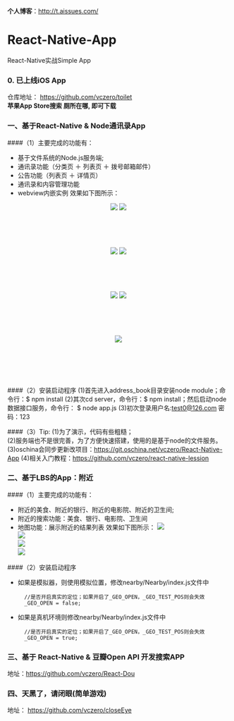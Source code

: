 **个人博客**：http://t.aissues.com/   

# React-Native-App

React-Native实战Simple App           

### 0. 已上线iOS App       
仓库地址： https://github.com/vczero/toilet          
**苹果App Store搜索 厕所在哪, 即可下载**          

### 一、基于React-Native & Node通讯录App
####（1）主要完成的功能有：

+ 基于文件系统的Node.js服务端;
+ 通讯录功能（分类页 ＋ 列表页 ＋ 拨号邮箱邮件）
+ 公告功能（列表页 ＋ 详情页）
+ 通讯录和内容管理功能
+ webview内嵌实例
效果如下图所示：

<div style="text-align:center; min-height:100px;width:100%;">
    <img src="pic/address_book/通讯录.png">
    <img src="pic/address_book/联系人列表.png">
</div>

<div style="text-align:center; min-height:100px;width:100%;">
    <img src="pic/address_book/公告.png">
    <img src="pic/address_book/公告详情.png">
</div>

<div style="text-align:center; min-height:100px;width:100%;">
    <img src="pic/address_book/管理页.png">
    <img src="pic/address_book/添加用户.png">
</div>

<div style="text-align:center; min-height:100px;width:100%;">
    <img src="pic/address_book/webview.png">
</div>

####（2）安装启动程序
    (1)首先进入address_book目录安装node module；命令行：$ npm install 
    (2)其次cd server，命令行：$ npm install；然后启动node数据接口服务，命令行： $ node app.js
    (3)初次登录用户名:test0@126.com    密码：123


####（3）Tip:
    (1)为了演示，代码有些粗糙；     
    (2)服务端也不是很完善，为了方便快速搭建，使用的是基于node的文件服务。
    (3)oschina会同步更新改项目：https://git.oschina.net/vczero/React-Native-App
    (4)相关入门教程：https://github.com/vczero/react-native-lession       



### 二、基于LBS的App：附近
####（1）主要完成的功能有：

+ 附近的美食、附近的银行、附近的电影院、附近的卫生间;
+ 附近的搜索功能：美食、银行、电影院、卫生间
+ 地图功能：展示附近的结果列表
效果如下图所示：
![](pic/nearby/1.png)       
![](pic/nearby/2.png)       
![](pic/nearby/3.png)       
![](pic/nearby/4.png)       

####（2）安装启动程序

+ 如果是模拟器，则使用模拟位置，修改nearby/Nearby/index.js文件中         
        
        //是否开启真实的定位；如果开启了_GEO_OPEN，_GEO_TEST_POS则会失效
        _GEO_OPEN = false;

+ 如果是真机环境则修改nearby/Nearby/index.js文件中        

        //是否开启真实的定位；如果开启了_GEO_OPEN，_GEO_TEST_POS则会失效
        _GEO_OPEN = true;
    
           
### 三、基于 React-Native & 豆瓣Open API 开发搜索APP        
地址：https://github.com/vczero/React-Dou           


### 四、天黑了，请闭眼(简单游戏)        
地址： https://github.com/vczero/closeEye             









